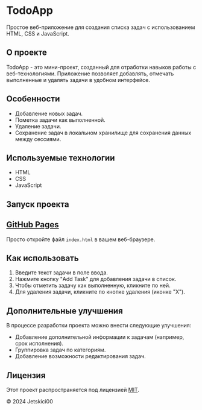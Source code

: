 # TodoApp

Простое веб-приложение для создания списка задач с использованием HTML, CSS и JavaScript.

## О проекте

TodoApp - это мини-проект, созданный для отработки навыков работы с веб-технологиями. Приложение позволяет добавлять, отмечать выполненные и удалять задачи в удобном интерфейсе.

## Особенности

- Добавление новых задач.
- Пометка задачи как выполненной.
- Удаление задачи.
- Сохранение задач в локальном хранилище для сохранения данных между сессиями.

## Используемые технологии

- HTML
- CSS
- JavaScript

## Запуск проекта

## [GitHub Pages](https://jetskici00.github.io/todoApp/)
Просто откройте файл `index.html` в вашем веб-браузере.

## Как использовать

1. Введите текст задачи в поле ввода.
2. Нажмите кнопку "Add Task" для добавления задачи в список.
3. Чтобы отметить задачу как выполненную, кликните по ней.
4. Для удаления задачи, кликните по кнопке удаления (иконке "X").

## Дополнительные улучшения

В процессе разработки проекта можно внести следующие улучшения:

- Добавление дополнительной информации к задачам (например, срок исполнения).
- Группировка задач по категориям.
- Добавление возможности редактирования задач.

## Лицензия

Этот проект распространяется под лицензией [MIT](LICENSE).

© 2024 Jetskici00